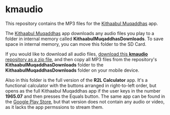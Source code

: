 # kmaudio
 This repository contains the MP3 files for the [Kithaabul Muqaddhas](https://dhivehimediagroup.com/) app.

The [Kithaabul Muqaddhas](https://dhivehimediagroup.com/) app downloads any audio files you play to a folder in internal memory called **KithaabulMuqaddhasDownloads**. To save space in internal memory, you can move this folder to the SD Card. 

If you would like to download all audio files, [download this **kmaudio** repository as a zip file](https://github.com/dhivehimedia/kmaudio/archive/master.zip), and then copy all MP3 files from the repository's **KithaabulMuqaddhasDownloads** folder to the **KithaabulMuqaddhasDownloads** folder on your mobile device.

Also in this folder is the full version of the **R2L Calculator** app. It's a functional calculator with the buttons arranged in right-to-left order, but opens as the full Kithaabul Muqaddhas app if the user keys in the number **1965.07** and then presses the Equals button. The same app can be found in the [Google Play Store](https://play.google.com/store/apps/details?id=com.inkeysoftware.calc.div), but that version does not contain any audio or video, as it lacks the app permssions to stream them. 
